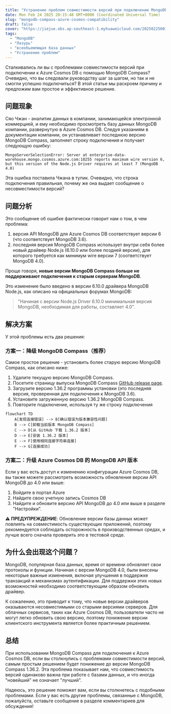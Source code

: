 ```yaml
---
title: "Устранение проблем совместимости версий при подключении MongoDB Compass к Azure Cosmos DB"
date: Mon Feb 24 2025 20:15:48 GMT+0000 (Coordinated Universal Time)
slug: "mongodb-compass-azure-cosmos-compatibility"
draft: false
cover: "https://jiejue.obs.ap-southeast-1.myhuaweicloud.com/20250225001857779.webp"
tags:
  - "MongoDB"
  - "Лазурь"
  - "всеобъемлющая база данных"
  - "Устранение проблем"
---
```


Сталкивались ли вы с проблемами совместимости версий при подключении к Azure Cosmos DB с помощью MongoDB Compass? Очевидно, что вы следовали руководству шаг за шагом, но так и не смогли успешно подключиться? В этой статье мы раскроем причину и предложим вам простое и эффективное решение.

<!--more-->

## 问题现象

Сяо Чжан - аналитик данных в компании, занимающейся электронной коммерцией, и ему необходимо просмотреть базу данных MongoDB компании, развернутую в Azure Cosmos DB. Следуя указаниям в документации компании, он устанавливает последнюю версию MongoDB Compass, заполняет строку подключения и получает следующую ошибку:

```
MongoServerSelectionError: Server at enterprise-data-warehouse.mongo.cosmos.azure.com:10255 reports maximum wire version 6, but this version of the Node.js Driver requires at least 7 (MongoDB 4.0)
```

Эта ошибка поставила Чжана в тупик. Очевидно, что строка подключения правильная, почему же она выдает сообщение о несовместимости версий?

## 问题分析

Это сообщение об ошибке фактически говорит нам о том, в чем проблема:

1. версия API MongoDB для Azure Cosmos DB соответствует версии 6 (что соответствует MongoDB 3.6).
2. последняя версия MongoDB Compass использует внутри себя более новый драйвер Node.js (6.10.0 или более поздней версии), для которого требуется как минимум wire версии 7 (соответствует MongoDB 4.0).

Проще говоря, **новые версии MongoDB Compass больше не поддерживают подключения к старым серверам MongoDB**.

Это изменение было введено в версии 6.10.0 драйвера MongoDB Node.js, как описано на официальных форумах MongoDB:

> "Начиная с версии Node.js Driver 6.10.0 минимальная версия MongoDB, необходимая для работы, составляет 4.0".

## 解决方案

У этой проблемы есть два решения:

### 方案一：降级 MongoDB Compass（推荐）

Самое простое решение - установить более старую версию MongoDB Compass, как описано ниже:

1. Удалите текущую версию MongoDB Compass.
2. Посетите страницу выпуска MongoDB Compass [GitHub release page](https://github.com/mongodb-js/compass/releases).
3. Загрузите версию 1.36.2 программы установки (это последняя версия, проверенная для подключения к MongoDB 3.6).
4. Установите загруженную версию 1.36.2 MongoDB Compass.
5. Повторите подключение, используя ту же строку подключения

```mermaid
flowchart TD
    A[发现连接错误] --> B[确认错误为版本兼容性问题]
    B --> C[卸载当前版本 MongoDB Compass]
    C --> D[从 GitHub 下载 1.36.2 版本]
    D --> E[安装 1.36.2 版本]
    E --> F[使用相同连接字符串连接]
    F --> G[连接成功]
```

### 方案二：升级 Azure Cosmos DB 的 MongoDB API 版本

Если у вас есть доступ к изменению конфигурации Azure Cosmos DB, вы также можете рассмотреть возможность обновления версии API MongoDB до 4.0 или выше:

1. Войдите в портал Azure
2. Найдите свою учетную запись Cosmos DB
3. Найдите и обновите версию API MongoDB до 4.0 или выше в разделе "Настройки".

⚠️ **ПРЕДУПРЕЖДЕНИЕ**: Обновление версии базы данных может повлиять на совместимость существующих приложений, поэтому рекомендуется соблюдать осторожность в производственных средах, и лучше всего сначала проверить это в тестовой среде.

## 为什么会出现这个问题？

MongoDB, популярная база данных, время от времени обновляет свои протоколы и функции. Начиная с версии MongoDB 4.0, были внесены некоторые важные изменения, включая улучшения в поддержке транзакций и механизмах аутентификации. Для поддержки этих новых возможностей необходимо соответствующим образом обновить драйвер.

К сожалению, это приводит к тому, что новые версии драйверов оказываются несовместимыми со старыми версиями серверов. Для облачных сервисов, таких как Azure Cosmos DB, пользователи часто не могут легко обновить свою версию, поэтому понижение версии клиентского инструмента является более практичным решением.

## 总结

При использовании MongoDB Compass для подключения к Azure Cosmos DB, если вы столкнулись с проблемами совместимости версий, самым простым решением будет понижение до версии MongoDB Compass 1.36.2. Эта проблема показывает нам, что совместимость версий одинаково важна при работе с базами данных, и что иногда "новейший" не означает "лучший".

Надеюсь, это решение поможет вам, если вы столкнетесь с подобными проблемами. Если у вас есть другие проблемы, связанные с MongoDB, пожалуйста, оставьте сообщение в разделе комментариев для обсуждения!
